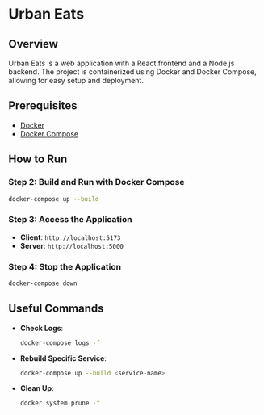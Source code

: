 # Urban Eats

## Overview

Urban Eats is a web application with a React frontend and a Node.js backend. The project is containerized using Docker and Docker Compose, allowing for easy setup and deployment.

## Prerequisites

- [Docker](https://www.docker.com/)
- [Docker Compose](https://docs.docker.com/compose/)

## How to Run

### Step 2: Build and Run with Docker Compose

```bash
docker-compose up --build
```

### Step 3: Access the Application

- **Client**: `http://localhost:5173`
- **Server**: `http://localhost:5000`

### Step 4: Stop the Application

```bash
docker-compose down
```

## Useful Commands

- **Check Logs**:

  ```bash
  docker-compose logs -f
  ```

- **Rebuild Specific Service**:

  ```bash
  docker-compose up --build <service-name>
  ```

- **Clean Up**:
  ```bash
  docker system prune -f
  ```
